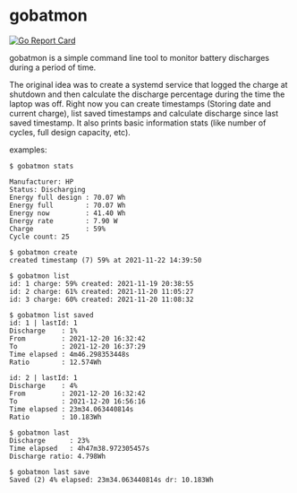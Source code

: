 # gobatmon

[![Go Report Card](https://goreportcard.com/badge/github.com/flrnd/gobatmon)](https://goreportcard.com/report/github.com/flrnd/gobatmon)

gobatmon is a simple command line tool to monitor battery discharges during a period of time.

The original idea was to create a systemd service that logged the charge at shutdown and then calculate the discharge percentage during the time the laptop was off. 
Right now you can create timestamps (Storing date and current charge), list saved timestamps and calculate discharge since last saved timestamp. It also prints basic information stats (like number of cycles, full design capacity, etc).

examples:

```shell
$ gobatmon stats

Manufacturer: HP
Status: Discharging
Energy full design : 70.07 Wh
Energy full        : 70.07 Wh
Energy now         : 41.40 Wh
Energy rate        : 7.90 W
Charge             : 59%
Cycle count: 25
```

```shell
$ gobatmon create
created timestamp (7) 59% at 2021-11-22 14:39:50
```

```shell
$ gobatmon list
id: 1 charge: 59% created: 2021-11-19 20:38:55
id: 2 charge: 61% created: 2021-11-20 11:05:27
id: 3 charge: 60% created: 2021-11-20 11:08:32

$ gobatmon list saved
id: 1 | lastId: 1
Discharge    : 1%
From         : 2021-12-20 16:32:42
To           : 2021-12-20 16:37:29
Time elapsed : 4m46.298353448s
Ratio        : 12.574Wh

id: 2 | lastId: 1
Discharge    : 4%
From         : 2021-12-20 16:32:42
To           : 2021-12-20 16:56:16
Time elapsed : 23m34.063440814s
Ratio        : 10.183Wh

```

```shell
$ gobatmon last
Discharge      : 23%
Time elapsed   : 4h47m38.972305457s
Discharge ratio: 4.798Wh

$ gobatmon last save
Saved (2) 4% elapsed: 23m34.063440814s dr: 10.183Wh

```

